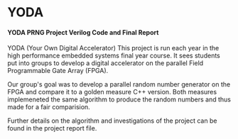 # YODA

#### YODA PRNG Project Verilog Code and Final Report 
YODA (Your Own Digital Accelerator) 
This project is run each year in the high performance embedded systems final year course. 
It sees students put into groups to develop a digital accelerator on the parallel Field Programmable Gate Array (FPGA).

Our group's goal was to develop a parallel random number generator on the FPGA and compare it to a golden measure C++ version. 
Both measures implemeneted the same algorithm to produce the random numbers and thus made for a fair comparision.

Further details on the algorithm and investigations of the project can be found in the project report file.
